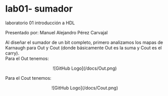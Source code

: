 # lab01- sumador 
laboratorio 01 introducción a HDL

Presentado por: Manuel Alejandro Pérez Carvajal

Al diseñar el sumador de un bit completo, primero analizamos los mapas de Karnaugh para Out y Cout (donde básicamente Out es la suma y Cout es el carry).    
Para el Out tenemos:  
<p align="center"> ![GitHub Logo](/docs/Out.png) </p>  
Para el Cout tenemos:  
<p align="center"> ![GitHub Logo](/docs/Cout.png) </p> 
